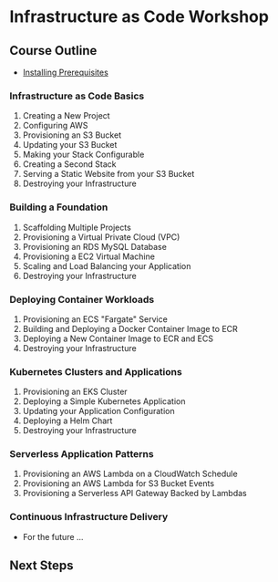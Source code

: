 # Infrastructure as Code Workshop

## Course Outline

* [Installing Prerequisites](./labs/installing-prerequisites)

### Infrastructure as Code Basics

1. Creating a New Project
2. Configuring AWS
3. Provisioning an S3 Bucket
4. Updating your S3 Bucket
5. Making your Stack Configurable
6. Creating a Second Stack
7. Serving a Static Website from your S3 Bucket
8. Destroying your Infrastructure

### Building a Foundation

1. Scaffolding Multiple Projects
2. Provisioning a Virtual Private Cloud (VPC)
3. Provisioning an RDS MySQL Database
4. Provisioning a EC2 Virtual Machine
5. Scaling and Load Balancing your Application
6. Destroying your Infrastructure

### Deploying Container Workloads

1. Provisioning an ECS "Fargate" Service
2. Building and Deploying a Docker Container Image to ECR
3. Deploying a New Container Image to ECR and ECS
4. Destroying your Infrastructure

### Kubernetes Clusters and Applications

1. Provisioning an EKS Cluster
2. Deploying a Simple Kubernetes Application
3. Updating your Application Configuration
4. Deploying a Helm Chart
5. Destroying your Infrastructure

### Serverless Application Patterns

1. Provisioning an AWS Lambda on a CloudWatch Schedule
2. Provisioning an AWS Lambda for S3 Bucket Events
3. Provisioning a Serverless API Gateway Backed by Lambdas

### Continuous Infrastructure Delivery

* For the future ...

## Next Steps
